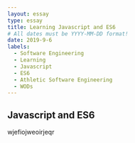 ```yaml
---
layout: essay
type: essay
title: Learning Javascript and ES6
# All dates must be YYYY-MM-DD format!
date: 2019-9-6
labels:
  - Software Engineering
  - Learning
  - Javascript
  - ES6
  - Athletic Software Engineering
  - WODs
---
```

## Javascript and ES6
wjefiojweoirjeqr
